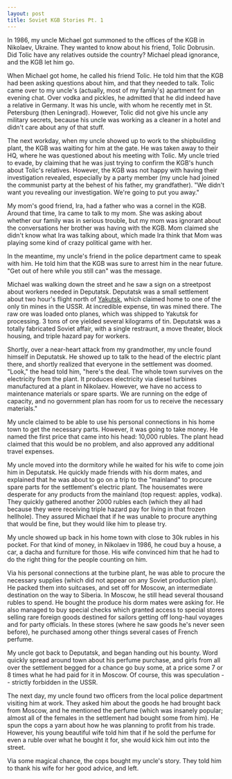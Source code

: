 ```yaml
---
layout: post
title: Soviet KGB Stories Pt. 1
---
```


In 1986, my uncle Michael got summoned to the offices of the KGB in Nikolaev, Ukraine.
They wanted to know about his friend, Tolic Dobrusin.
Did Tolic have any relatives outside the country?
Michael plead ignorance, and the KGB let him go.

When Michael got home, he called his friend Tolic.
He told him that the KGB had been asking questions about him, and that they needed to talk.
Tolic came over to my uncle's (actually, most of my family's) apartment for an evening chat.
Over vodka and pickles, he admitted that he did indeed have a relative in Germany.
It was his uncle, with whom he recently met in St. Petersburg (then Leningrad).
However, Tolic did not give his uncle any military secrets, because his uncle was working as a cleaner in a hotel and didn't care about any of that stuff.

The next workday, when my uncle showed up to work to the shipbuilding plant, the KGB was waiting for him at the gate.
He was taken away to their HQ, where he was questioned about his meeting with Tolic.
My uncle tried to evade, by claiming that he was just trying to confirm the KGB's hunch about Tolic's relatives.
However, the KGB was not happy with having their investigation revealed, especially by a party member (my uncle had joined the communist party at the behest of his father, my grandfather).
"We didn't want you revealing our investigation.
We're going to put you away."

My mom's good friend, Ira, had a father who was a cornel in the KGB.
Around that time, Ira came to talk to my mom.
She was asking about whether our family was in serious trouble, but my mom was ignorant about the conversations her brother was having with the KGB.
Mom claimed she didn't know what Ira was talking about, which made Ira think that Mom was playing some kind of crazy political game with her.

In the meantime, my uncle's friend in the police department came to speak with him.
He told him that the KGB was sure to arrest him in the near future.
"Get out of here while you still can" was the message.

Michael was walking down the street and he saw a sign on a streetpost about workers needed in Deputatsk.
Deputatsk was a small settlement about two hour's flight north of [Yakutsk](https://www.google.com/maps/preview?hl=en&authuser=0#!q=yakutsk%2C+russia&data=!4m10!1m9!4m8!1m3!1d1951509!2d129.3333433!3d62.7799773!3m2!1i1438!2i802!4f13.1), which claimed home to one of the only tin mines in the USSR.
At incredible expense, tin was mined there.
The raw ore was loaded onto planes, which was shipped to Yakutsk for processing.
3 tons of ore yielded several kilograms of tin.
Deputatsk was a totally fabricated Soviet affair, with a single restraunt, a move theater, block housing, and triple hazard pay for workers.

Shortly, over a near-heart attack from my grandmother, my uncle found himself in Deputatsk.
He showed up to talk to the head of the electric plant there, and shortly realized that everyone in the settlement was doomed.
"Look," the head told him, "here's the deal.
The whole town survives on the electricity from the plant.
It produces electricity via diesel turbines manufactured at a plant in Nikolaev.
However, we have no access to maintenance materials or spare sparts.
We are running on the edge of capacity, and no government plan has room for us to receive the necessary materials."

My uncle claimed to be able to use his personal connections in his home town to get the necessary parts.
However, it was going to take money.
He named the first price that came into his head: 10,000 rubles.
The plant head claimed that this would be no problem, and also approved any additional travel expenses.

My uncle moved into the dormitory while he waited for his wife to come join him in Deputatsk.
He quickly made friends with his dorm mates, and explained that he was about to go on a trip to the "mainland" to procure spare parts for the settlement's electric plant.
The housemates were desperate for any products from the mainland (top request: apples, vodka).
They quickly gathered another 2000 rubles each (which they all had because they were receiving triple hazard pay for living in that frozen hellhole).
They assured Michael that if he was unable to procure anything that would be fine, but they would like him to please try.

My uncle showed up back in his home town with close to 30k rubles in his pocket.
For that kind of money, in Nikolaev in 1986, he coud buy a house, a car, a dacha and furniture for those.
His wife convinced him that he had to do the right thing for the people counting on him.

Via his personal connections at the turbine plant, he was able to procure the necessary supplies (which did not appear on any Soviet production plan).
He packed them into suitcases, and set off for Moscow, an intermediate destination on the way to Siberia.
In Moscow, he still head several thousand rubles to spend.
He bought the produce his dorm mates were asking for.
He also managed to buy special checks which granted access to special stores selling rare foreign goods destined for sailors getting off long-haul voyages and for party officials.
In these stores (where he saw goods he's never seen before), he purchased among other things several cases of French perfume.

My uncle got back to Deputatsk, and began handing out his bounty.
Word quickly spread around town about his perfume purchase, and girls from all over the settlement begged for a chance go buy some, at a price some 7 or 8 times what he had paid for it in Moscow.
Of course, this was speculation -- strictly forbidden in the USSR.

The next day, my uncle found two officers from the local police department visiting him at work.
They asked him about the goods he had brought back from Moscow, and he mentioned the perfume (which was insanely popular; almost all of the females in the settlement had bought some from him).
He spun the cops a yarn about how he was planning to profit from his trade.
However, his young beautiful wife told him that if he sold the perfume for even a ruble over what he bought it for, she would kick him out into the street.

Via some magical chance, the cops bought my uncle's story.
They told him to thank his wife for her good advice, and left.
